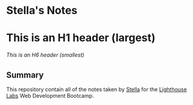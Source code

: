 # Stella's Notes
# This is an H1 header (largest)
###### This is an H6 header (smallest)
## Summary
This repository contain all of the notes taken by [Stella](https://github.com/stella-zb) for the [Lighthouse Labs](http://www.lighthouselabs.ca/) Web Development Bootcamp. 


